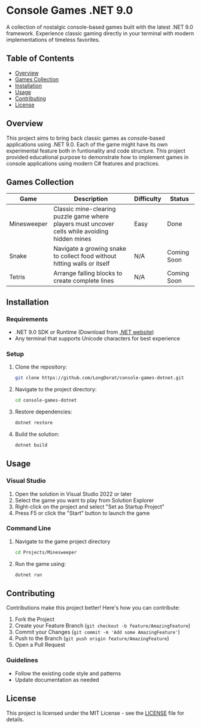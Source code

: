 # Console Games .NET 9.0

A collection of nostalgic console-based games built with the latest .NET 9.0 framework. Experience classic gaming directly in your terminal with modern implementations of timeless favorites.

## Table of Contents

- [Overview](#overview)
- [Games Collection](#games-collection)
- [Installation](#installation)
- [Usage](#usage)
- [Contributing](#contributing)
- [License](#license)

## Overview

This project aims to bring back classic games as console-based applications using .NET 9.0. Each of the game might have its own experimental feature both in funtionality and code structure. This project provided educational purpose to demonstrate how to implement games in console applications using modern C# features and practices.

## Games Collection

| Game | Description | Difficulty | Status |
|------|-------------|------------|--------|
| Minesweeper | Classic mine-clearing puzzle game where players must uncover cells while avoiding hidden mines | Easy | Done |
| Snake | Navigate a growing snake to collect food without hitting walls or itself | N/A | Coming Soon |
| Tetris | Arrange falling blocks to create complete lines | N/A | Coming Soon |

## Installation

### Requirements

- .NET 9.0 SDK or Runtime (Download from [.NET website](https://dotnet.microsoft.com/download/dotnet/9.0))
- Any terminal that supports Unicode characters for best experience

### Setup

1. Clone the repository:
   ```bash
   git clone https://github.com/LongDorat/console-games-dotnet.git
   ```
2. Navigate to the project directory:
   ```bash
   cd console-games-dotnet
   ```
3. Restore dependencies:
   ```bash
   dotnet restore
   ```
4. Build the solution:
   ```bash
   dotnet build
   ```


## Usage

### Visual Studio

1. Open the solution in Visual Studio 2022 or later
2. Select the game you want to play from Solution Explorer
3. Right-click on the project and select "Set as Startup Project"
4. Press F5 or click the "Start" button to launch the game

### Command Line

1. Navigate to the game project directory
	```bash
	cd Projects/Minesweeper
	```
2. Run the game using:
   ```bash
   dotnet run
   ```

## Contributing

Contributions make this project better! Here's how you can contribute:

1. Fork the Project
2. Create your Feature Branch (`git checkout -b feature/AmazingFeature`)
3. Commit your Changes (`git commit -m 'Add some AmazingFeature'`)
4. Push to the Branch (`git push origin feature/AmazingFeature`)
5. Open a Pull Request

### Guidelines

- Follow the existing code style and patterns
- Update documentation as needed

## License

This project is licensed under the MIT License - see the [LICENSE](LICENSE) file for details.
